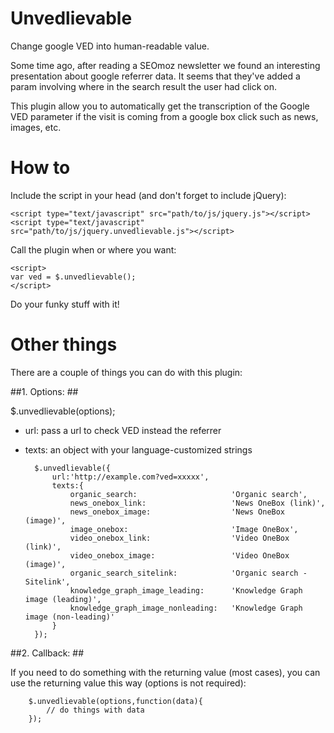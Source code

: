 # Unvedlievable #

Change google VED into human-readable value.

Some time ago, after reading a SEOmoz newsletter we found an interesting presentation about google referrer data. It seems that they've added a param involving where in the search result the user had click on.

This plugin allow you to automatically get the transcription of the Google VED parameter if the visit is coming from a google box click such as news, images, etc.

# How to #

Include the script in your head (and don't forget to include jQuery):

    <script type="text/javascript" src="path/to/js/jquery.js"></script>
    <script type="text/javascript" src="path/to/js/jquery.unvedlievable.js"></script>

Call the plugin when or where you want:

    <script>
    var ved = $.unvedlievable();
    </script>

Do your funky stuff with it!

# Other things #

There are a couple of things you can do with this plugin:

##1. Options: ##

$.unvedlievable(options);

- url: pass a url to check VED instead the referrer
- texts: an object with your language-customized strings
	
	    $.unvedlievable({
	    	url:'http://example.com?ved=xxxxx',
	    	texts:{
	    		organic_search:						'Organic search',
	    		news_onebox_link:					'News OneBox (link)',
	    		news_onebox_image:					'News OneBox (image)',
	    		image_onebox:						'Image OneBox',
	    		video_onebox_link:					'Video OneBox (link)',
	    		video_onebox_image:					'Video OneBox (image)',
	    		organic_search_sitelink:			'Organic search - Sitelink',
	    		knowledge_graph_image_leading:		'Knowledge Graph image (leading)',
	    		knowledge_graph_image_nonleading:	'Knowledge Graph image (non-leading)'
	    	}
	    });

##2. Callback: ##

If you need to do something with the returning value (most cases), you can use the returning value this way (options is not required):

	    $.unvedlievable(options,function(data){
	    	// do things with data
	    });

